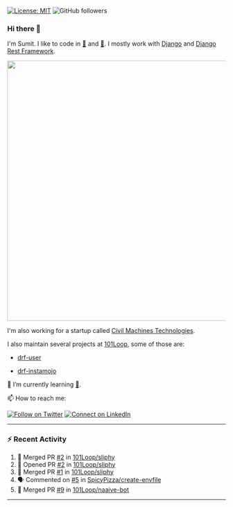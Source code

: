 [![License: MIT](https://img.shields.io/badge/License-MIT-yellow.svg)](https://opensource.org/licenses/MIT)
![GitHub followers](https://img.shields.io/github/followers/sumit4613?style=social)

### Hi there 👋

I'm Sumit. I like to code in [:snake:](https://python.org/) and [:rabbit:](https://golang.org). I mostly work with [Django](https://djangoproject.com) and [Django Rest Framework](https://www.django-rest-framework.org/).

<p align="center">
  <img width="600" src="https://static.djangoproject.com/img/logos/django-logo-negative.png">
</p>

I'm also working for a startup called [Civil Machines Technologies](https://civilmachines.com/).


I also maintain several projects at [101Loop](https://github.com/101loop/), some of those are:

- [drf-user](https://github.com/101loop/drf-user)

- [drf-instamojo ](https://github.com/101loop/drf-instamojo)

🔭 I’m currently learning [:rabbit:](https://golang.org).

📫 How to reach me:

[![Follow on Twitter](https://img.shields.io/badge/--twitter?label=Twitter&logo=Twitter&style=social)](https://twitter.com/sumitsingh4613) [![Connect on LinkedIn](https://img.shields.io/badge/--linkedin?label=LinkedIn&logo=LinkedIn&style=social)](https://www.linkedin.com/in/sumit4613)


---

### :zap: Recent Activity

<!--START_SECTION:activity-->
1. 🎉 Merged PR [#2](https://github.com/101Loop/sliphy/pull/2) in [101Loop/sliphy](https://github.com/101Loop/sliphy)
2. 💪 Opened PR [#2](https://github.com/101Loop/sliphy/pull/2) in [101Loop/sliphy](https://github.com/101Loop/sliphy)
3. 🎉 Merged PR [#1](https://github.com/101Loop/sliphy/pull/1) in [101Loop/sliphy](https://github.com/101Loop/sliphy)
4. 🗣 Commented on [#5](https://github.com/SpicyPizza/create-envfile/issues/5) in [SpicyPizza/create-envfile](https://github.com/SpicyPizza/create-envfile)
5. 🎉 Merged PR [#9](https://github.com/101Loop/naaive-bot/pull/9) in [101Loop/naaive-bot](https://github.com/101Loop/naaive-bot)
<!--END_SECTION:activity-->

---
